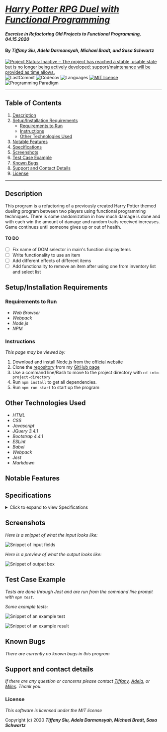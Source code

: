 # _[Harry Potter RPG Duel with Functional Programming](https://github.com/TSiu88/harry-potter-rpg-functional)_

#### _Exercise in Refactoring Old Projects to Functional Programming, 04.15.2020_

#### By _**Tiffany Siu, Adela Darmansyah, Michael Bradt, and Sasa Schwartz**_

<!-- <a href="https://github.com/TSiu88/harry-potter-rpg-functional/graphs/contributors">
  <img src="https://contributors-img.web.app/image?repo=TSiu88/harry-potter-rpg-functional" />
</a>

Made with [contributors-img](https://contributors-img.web.app). -->

[![Project Status: Inactive – The project has reached a stable, usable state but is no longer being actively developed; support/maintenance will be provided as time allows.](https://www.repostatus.org/badges/latest/inactive.svg)](https://www.repostatus.org/#inactive)
![LastCommit](https://img.shields.io/github/last-commit/tsiu88/harry-potter-rpg-functional)
![Codecov](https://img.shields.io/codecov/c/gh/TSiu88/harry-potter-rpg-functional)
![Languages](https://img.shields.io/github/languages/top/tsiu88/harry-potter-rpg-functional)
[![MIT license](https://img.shields.io/badge/License-MIT-orange.svg)](https://lbesson.mit-license.org/)
![Programming Paradigm](https://img.shields.io/badge/Programming%20paradigm-functional-lightgrey)

---
## Table of Contents
1. [Description](#description)
2. [Setup/Installation Requirements](#setup/installation-requirements)
    - [Requirements to Run](#requirements-to-run)
    - [Instructions](#instructions)
    - [Other Technologies Used](#other-technologies-used)
3. [Notable Features](#notable-features)
4. [Specifications](#specifications)
5. [Screenshots](#screenshots)
6. [Test Case Example](#test-case-example)
7. [Known Bugs](#known-bugs)
8. [Support and Contact Details](#support-and-contact-details)
9. [License](#license)
---

## Description

This program is a refactoring of a previously created Harry Potter themed dueling program between two players using functional programming techniques.  There is some randomization in how much damage is done and with each win the amount of damage and random traits received increases.  Game continues until someone gives up or out of health.

#### TO DO
- [ ] Fix name of DOM selector in main's function displayItems
- [ ] Write functionality to use an item
- [ ] Add different effects of different items
- [ ] Add functionality to remove an item after using one from inventory list and select list

## Setup/Installation Requirements

### Requirements to Run
* _Web Browser_
* _Webpack_
* _Node.js_
* _NPM_

### Instructions

*This page may be viewed by:*

1. Download and install Node.js from the [official website](https://nodejs.org/en/download/)
2. Clone the [repository](https://github.com/TSiu88/harry-potter-rpg-functional.git) from my [GitHub page](https://github.com/TSiu88)
3. Use a command line/Bash to move to the project directory with `cd into-project-directory`
4. Run `npm install` to get all dependencies. 
5. Run `npm run start` to start up the program

## Other Technologies Used

* _HTML_
* _CSS_
* _Javascript_
* _JQuery 3.4.1_
* _Bootstrap 4.4.1_
* _ESLint_
* _Babel_
* _Webpack_
* _Jest_
* _Markdown_

## Notable Features
<!-- _features that make project stand out_ -->

## Specifications

<details>
  <summary>Click to expand to view Specifications</summary>

| Specification | Input | Output |
| :-------------     | :------------- | :------------- |
| The program displays start screen with ability to pick names, house, and gender | Application start | Start screen displayed |
| The program displays picture depending on gender, name, house, and personality randomly from list for house | Start game | Display player stats and button to start dueling |
| The players begin taking turns in attacking with chance to hit or miss, causing hp of defender to decrease by the attacker's level | Player 1 level = 1, Player 1 = spell hits | Player 2 = hp decreases by 1 |
| When player is lower leveled than the other, there is a random chance of doing one more damage point than normal | Player 1 level = 2, Player 2 level = 3 | Player 1 = has random chance of doing 0, 2, or 3 damage to Player 2 |
| When one player has less than or equal to 0 hp, the other player is declared the winner and levels up | Player 2 = 0 hp | Player 1 = winner, Player 1 level increased to 2 |
| If new level after leveling up is a multiple of 3, there's a chance of gaining a new personality trait | Player 1 leveled up to level 3 | Player 1 traits = "determined", Random trait that might add = "brave", so new Player 1's traits = ["determined", "brave"] |
| If new level after leveling up is a multiple of 3 and new random trait to try to add is the same as what the player already has, no new trait is added | Player 1 leveled up to level 3 | Player 1 traits = "determined", Random trait that might add = "determined", so new Player 1's traits unchanged and only = "determined" |
| If new level after leveling up is a multiple of 5, there's a chance of gaining a new inventory item | Player 1 leveled up to level 10 | Player 1 inventory = "feather", Random item that might add = "pepperup potion", so new Player 1's items = ["feather", "pepperup potion"] |
| If new level after leveling up is a multiple of 5, and new random item to try to add is the same as what the player already has, no new item is added | Player 1 leveled up to level 10 | Player 1 inventory = "feather", Random item that might add = "feather", so new Player 1's items unchanged and only = "feather" |

</details>

## Screenshots

_Here is a snippet of what the input looks like:_

![Snippet of input fields](src/img/snippet1.png)

_Here is a preview of what the output looks like:_

![Snippet of output box](src/img/snippet2.png)

## Test Case Example
_Tests are done through Jest and are run from the command line prompt with `npm test`._

_Some example tests:_

![Snippet of an example test](src/img/test1.png)

![Snippet of an example result](src/img/test2.png)

## Known Bugs

_There are currently no known bugs in this program_

## Support and contact details

_If there are any question or concerns please contact  [Tiffany](mailto:tsiu88@gmail.com), [Adela](mailto:adela.yohana@gmail.com), or [Miles](smbradtmichael@gmail.com). Thank you._

### License

*This software is licensed under the MIT license*

Copyright (c) 2020 **_Tiffany Siu, Adela Darmansyah, Michael Bradt, Sasa Schwartz_**

